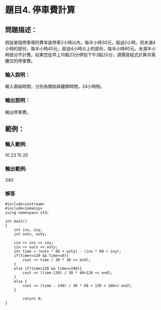 # 題目4. 停車費計算

## 問題描述：
假設某個停車場的費率是停車2小時以內，每半小時30元，超過2小時，但未滿4小時的部份，每半小時40元，超過4小時以上的部份，每半小時60元，未滿半小時部分不計費。如果您從早上10點23分停到下午3點20分，請撰寫程式計算共需繳交的停車費。

### 輸入說明：
輸入兩組時間，分別為開始與離開時間，24小時制。

### 輸出說明：
輸出停車費。

## 範例：

### 輸入範例:
10 23
15 20

### 輸出範例:
340

### 解答
```
#include<iostream>  
#include<iomanip>  
using namespace std;  
  
int main()  
{  
    int inx, iny;  
    int outx, outy;  
      
    cin >> inx >> iny;  
    cin >> outx >> outy;  
    int time = (outx * 60 + outy) - (inx * 60 + iny);  
    if(time<=120 && time>=0){  
        cout << time / 30 * 30 << endl;  
    }  
    else if(time>120 && time<=240){  
        cout << (time-120) / 30 * 40+120 << endl;  
    }  
    else {  
        cout << (time - 240) / 30 * 60 + 120 + 160<< endl;  
    }  
      
        return 0;  
}  
```
